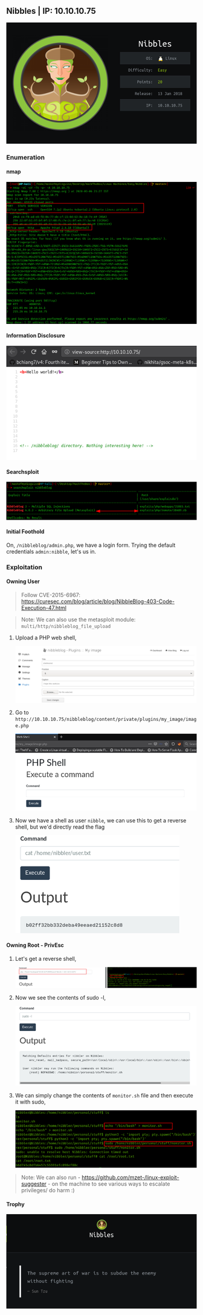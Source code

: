 ## Nibbles | IP: 10.10.10.75

![Machine info card](machine.png)

### Enumeration

#### nmap

![](1.1.png)


#### Information Disclosure

![](1.2.png)

#### Searchsploit

![](1.3.png)


#### Initial Foothold

On,  `/nibbleblog/admin.php`, we have a login form. Trying the default credentials `admin:nibble`, let's us in.

### Exploitation

#### Owning User

>  Follow CVE-2015-6967: https://curesec.com/blog/article/blog/NibbleBlog-403-Code-Execution-47.html

> Note: We can also use the metasploit module: `multi/http/nibbleblog_file_upload`

1. Upload a PHP web shell,

	![](2.1.png)

2. Go to `http://10.10.10.75/nibbleblog/content/private/plugins/my_image/image.php`

	![](2.2.png)

3. Now we have a shell as user `nibble`, we can use this to get a reverse shell, but we'd directly read the flag

	![](2.3.png)

#### Owning Root - PrivEsc

1. Let's get a reverse shell,

	![](3.1.png)

2. Now we see the contents of sudo -l,

	![](3.2.png)

3. We can simply change the contents of `monitor.sh` file and then execute it with sudo,

	![](4.png)
	
> Note: We can also run - https://github.com/mzet-/linux-exploit-suggester - on the machine to see various ways to escalate privileges/ do harm :)

#### Trophy

![Trophy](trophy.png)